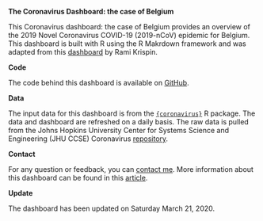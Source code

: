 
<!-- README.md is generated from README.Rmd. Please edit that file -->

**The Coronavirus Dashboard: the case of Belgium**

This Coronavirus dashboard: the case of Belgium provides an overview of
the 2019 Novel Coronavirus COVID-19 (2019-nCoV) epidemic for Belgium.
This dashboard is built with R using the R Makrdown framework and was
adapted from this
[dashboard](https://ramikrispin.github.io/coronavirus_dashboard/) by
Rami Krispin.

**Code**

The code behind this dashboard is available on
[GitHub](https://github.com/AntoineSoetewey/coronavirus_dashboard).

**Data**

The input data for this dashboard is from the
[`{coronavirus}`](https://github.com/RamiKrispin/coronavirus) R package.
The data and dashboard are refreshed on a daily basis. The raw data is
pulled from the Johns Hopkins University Center for Systems Science and
Engineering (JHU CCSE) Coronavirus
[repository](https://github.com/RamiKrispin/coronavirus-csv).

**Contact**

For any question or feedback, you can [contact
me](https://www.statsandr.com/contact/). More information about this
dashboard can be found in this
[article](https://www.statsandr.com/blog/).

**Update**

The dashboard has been updated on Saturday March 21, 2020.

